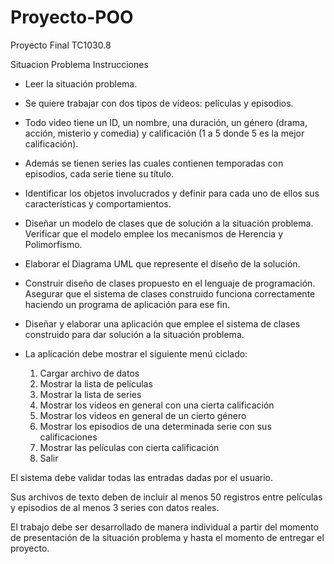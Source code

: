 # Proyecto-POO
Proyecto Final TC1030.8

Situacion Problema Instrucciones

- Leer la situación problema.
- Se quiere trabajar con dos tipos de videos: películas y episodios.
- Todo video tiene un ID, un nombre, una duración, un género (drama, acción, misterio y comedia) y calificación (1 a 5 donde 5 es la mejor calificación).
- Además se tienen series las cuales contienen temporadas con episodios, cada serie tiene su título.
- Identificar los objetos involucrados y definir para cada uno de ellos sus características y comportamientos.
- Diseñar un modelo de clases que de solución a la situación problema. Verificar que el modelo emplee los mecanismos de Herencia y Polimorfismo.
- Elaborar el Diagrama UML que represente el diseño de la solución.
- Construir diseño de clases propuesto en el lenguaje de programación. Asegurar que el sistema de clases construido funciona correctamente haciendo un programa de aplicación para ese fin.
- Diseñar y elaborar una aplicación que emplee el sistema de clases construido para dar solución a la situación problema.
- La aplicación debe mostrar el siguiente menú ciclado:

  1. Cargar archivo de datos
  2. Mostrar la lista de películas
  3. Mostrar la lista de series
  4. Mostrar los videos en general con una cierta calificación
  5. Mostrar los videos en general de un cierto género
  6. Mostrar los episodios de una determinada serie con sus calificaciones
  7. Mostrar las películas con cierta calificación
  0. Salir
  
El sistema debe validar todas las entradas dadas por el usuario.

Sus archivos de texto deben de incluir al menos 50 registros entre películas y episodios de al menos 3 series con datos reales.

El trabajo debe ser desarrollado de manera individual a partir del momento de presentación de la situación problema y hasta el momento de entregar el proyecto.
